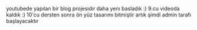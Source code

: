 youtubede yapılan bir blog projesıdır daha yenı basladık :)
9.cu videoda kaldık :)
10'cu dersten sonra ön yüz tasarımı bitmiştir artık şimdi admin tarafı başlayacaktır
